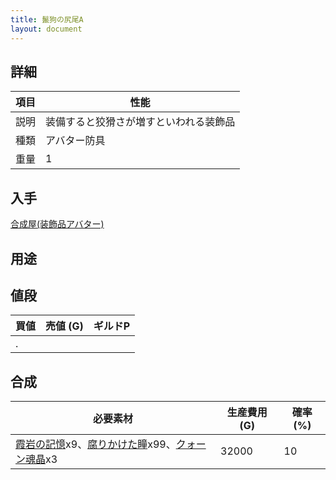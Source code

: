 ```yaml
---
title: 鬣狗の尻尾A
layout: document
---
```

## 詳細

|項目|性能|
|---|---|
|説明|装備すると狡猾さが増すといわれる装飾品|
|種類|アバター防具|
|重量|1|

## 入手

[合成屋(装飾品アバター)](合成屋(装飾品アバター))

## 用途

## 値段

|買値|売値 (G)|ギルドP|
|---|---|---|
|.|||

## 合成

|必要素材|生産費用 (G)|確率 (%)|
|---|---|---|
|[霞岩の記憶](霞岩の記憶)x9、[腐りかけた瞳](腐りかけた瞳)x99、[クォーン魂晶](クォーン魂晶)x3|32000|10|
